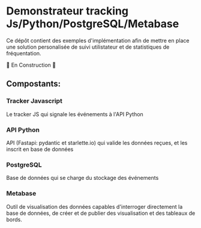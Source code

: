 # Demonstrateur tracking Js/Python/PostgreSQL/Metabase
Ce dépôt contient des exemples d'implémentation afin de mettre en place une solution personalisée de suivi utilistateur et de statistiques de fréquentation.

:construction: En Construction :construction:

## Compostants:
### Tracker Javascript
Le tracker JS qui signale les événements à l'API Python
### API Python
API (Fastapi: pydantic et starlette.io) qui valide les données reçues, et les inscrit en base de données
### PostgreSQL
Base de données qui se charge du stockage des événements
### Metabase
Outil de visualisation des données capables d'interroger directement la base de données, de créer et de publier des visualisation et des tableaux de bords.
